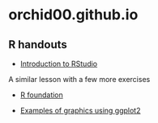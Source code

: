 # orchid00.github.io

## R handouts

- [Introduction to RStudio](https://orchid00.github.io/RStudioIntroNotebook.html) 

A similar lesson with a few more exercises
- [R foundation](https://orchid00.github.io/Rfoundation.html)

- [Examples of graphics using ggplot2](https://orchid00.github.io/ggplot2_examples.html)


